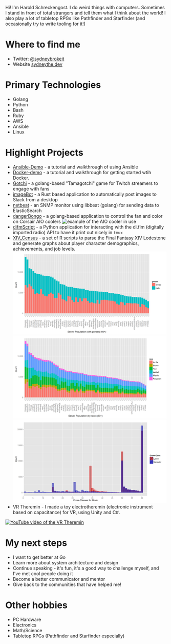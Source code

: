Hi!  I'm Harold Schreckengost. I do weird things with computers.  Sometimes I stand in front of total strangers and
tell them what I think about the world!  I also play a lot of tabletop RPGs like Pathfinder and Starfinder (and
occasionally try to write tooling for it!)

# Where to find me
* Twitter: [@sydneybrokeit](https://twitter.com/sydneybrokeit)
* Website [sydneythe.dev](https://sydneythe.dev)

# Primary Technologies
* Golang
* Python
* Bash
* Ruby
* AWS
* Ansible
* Linux


# Highlight Projects
* [Ansible-Demo](https://github.com/hmschreck/ansible-demo) - a tutorial and walkthrough of using Ansible
* [Docker-demo](https://github.com/hmschreck/docker-demo) - a tutorial and walkthrough for getting started wtih Docker.
* [Gotchi](https://github.com/hmschreck/gotchi) - a golang-based "Tamagotchi" game for Twitch streamers to engage with
fans
* [imageBot](https://github.com/hmschreck/imageBot) - a Rust based application to automatically post images to Slack
from a desktop
* [netbeat](https://github.com/hmschreck/netbeat) - an SNMP monitor using libbeat (golang) for sending data to
ElasticSearch
* [dangerBongo](https://github.com/hmschreck/dangerBongo) - a golang-based application to control the fan and color
on Corsair AIO coolers
    ![example of the AIO cooler in use](https://github.com/hmschreck/hmschreck/blob/master/dangerBongo.png?raw=true)
* [difmScript](https://github.com/hmschreck/difmScript) - a Python application for interacting with the di.fim
(digitally imported radio) API to have it print out nicely in `tmux`
* [XIV_Census](https://github.com/hmschreck/XIV_Census) - a set of R scripts to parse the Final Fantasy XIV Lodestone
and generate graphs about player character demographics, achievements, and job levels.
    ![Graph of each server, broken down by gender](https://github.com/hmschreck/hmschreck/blob/master/ServerGender.png?raw=true)
    ![Graph of each server, broken down by race](https://github.com/hmschreck/hmschreck/blob/master/ServerRace.png?raw=true)
    ![Graph of Monk secondary and tertiary class levels](https://github.com/hmschreck/hmschreck/blob/master/MonkCrossClasses.png?raw=true)
* VR Theremin - I made a toy electrotheremin (electronic instrument based on capacitance) for VR, using Unity and C#.

[![YouTube video of the VR Theremin](https://img.youtube.com/vi/NrdL_53nhqQ/0.jpg)](https://www.youtube.com/watch?v=NrdL_53nhqQ)
  
# My next steps
* I want to get better at Go
* Learn more about system architecture and design
* Continue speaking - it's fun, it's a good way to challenge myself, and I've met cool people doing it
* Become a better communicator and mentor
* Give back to the communities that have helped me!

# Other hobbies
* PC Hardware
* Electronics
* Math/Science
* Tabletop RPGs (Pathfinder and Starfinder especially)
